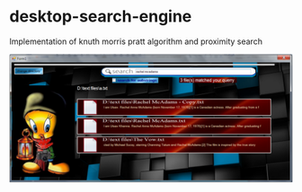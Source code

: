# desktop-search-engine
Implementation of knuth morris pratt algorithm and proximity search


![desktop search engine screenshot](https://github.com/Utsavk/desktop-search-engine/blob/master/desktop_search_engine_screenshot.png?raw=true "Optional Title")
